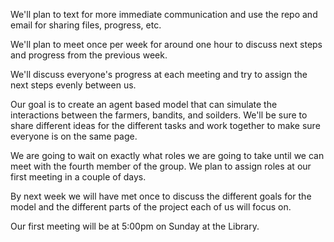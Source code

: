 We'll plan to text for more immediate communication and use the repo and email for sharing files, progress, etc.

We'll plan to meet once per week for around one hour to discuss next steps and progress from the previous week.

We'll discuss everyone's progress at each meeting and try to assign the next steps evenly between us. 

Our goal is to create an agent based model that can simulate the interactions between the farmers, bandits, and soilders. We'll be sure to share different ideas for the different tasks and work together to make sure everyone is on the same page. 

We are going to wait on exactly what roles we are going to take until we can meet with the fourth member of the group. We plan to assign roles at our first meeting in a couple of days.

By next week we will have met once to discuss the different goals for the model and the different parts of the project each of us will focus on.

Our first meeting will be at 5:00pm on Sunday at the Library. 
